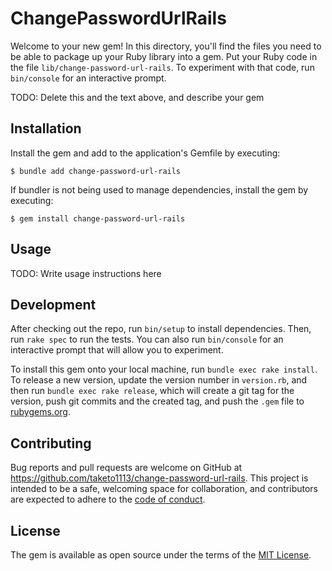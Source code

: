 # ChangePasswordUrlRails

Welcome to your new gem! In this directory, you'll find the files you need to be able to package up your Ruby library into a gem. Put your Ruby code in the file `lib/change-password-url-rails`. To experiment with that code, run `bin/console` for an interactive prompt.

TODO: Delete this and the text above, and describe your gem

## Installation

Install the gem and add to the application's Gemfile by executing:

    $ bundle add change-password-url-rails

If bundler is not being used to manage dependencies, install the gem by executing:

    $ gem install change-password-url-rails

## Usage

TODO: Write usage instructions here

## Development

After checking out the repo, run `bin/setup` to install dependencies. Then, run `rake spec` to run the tests. You can also run `bin/console` for an interactive prompt that will allow you to experiment.

To install this gem onto your local machine, run `bundle exec rake install`. To release a new version, update the version number in `version.rb`, and then run `bundle exec rake release`, which will create a git tag for the version, push git commits and the created tag, and push the `.gem` file to [rubygems.org](https://rubygems.org).

## Contributing

Bug reports and pull requests are welcome on GitHub at https://github.com/taketo1113/change-password-url-rails. This project is intended to be a safe, welcoming space for collaboration, and contributors are expected to adhere to the [code of conduct](https://github.com/taketo1113/change-password-url-rails/blob/master/CODE_OF_CONDUCT.md).

## License

The gem is available as open source under the terms of the [MIT License](https://opensource.org/licenses/MIT).
